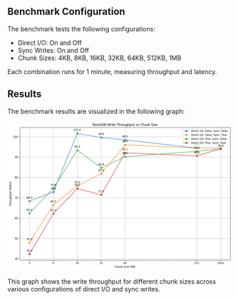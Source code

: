 ## Benchmark Configuration

The benchmark tests the following configurations:
- Direct I/O: On and Off
- Sync Writes: On and Off
- Chunk Sizes: 4KB, 8KB, 16KB, 32KB, 64KB, 512KB, 1MB

Each combination runs for 1 minute, measuring throughput and latency.

## Results

The benchmark results are visualized in the following graph:

![RocksDB Performance Graph](rocks_perf.png)

This graph shows the write throughput for different chunk sizes across various configurations of direct I/O and sync writes.